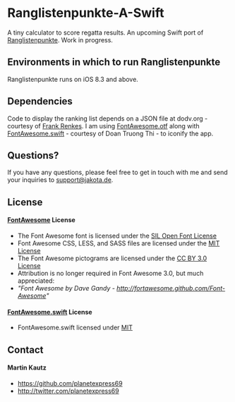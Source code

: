 # Ranglistenpunkte-A-Swift


A tiny calculator to score regatta results. An upcoming Swift port of [Ranglistenpunkte](https://github.com/planetexpress69/Opti-Ranglistenpunkte).
Work in progress.


## Environments in which to run Ranglistenpunkte

Ranglistenpunkte runs on iOS 8.3 and above.


## Dependencies

Code to display the ranking list depends on a JSON file at dodv.org - courtesy of [Frank Renkes](mailto:frank@renkes.de).
I am using [FontAwesome.otf](https://github.com/FortAwesome/Font-Awesome) along with [FontAwesome.swift](https://github.com/thii/FontAwesome.swift) - courtesy of Doan Truong Thi - to iconify the app.


## Questions?

If you have any questions, please feel free to get in touch with me and send your inquiries to support@jakota.de.


## License

#### [FontAwesome](https://github.com/FortAwesome/Font-Awesome) License

* The Font Awesome font is licensed under the [SIL Open Font License](http://scripts.sil.org/OFL)
* Font Awesome CSS, LESS, and SASS files are licensed under the [MIT License](http://opensource.org/licenses/mit-license.html)
* The Font Awesome pictograms are licensed under the [CC BY 3.0 License](http://creativecommons.org/licenses/by/3.0)
* Attribution is no longer required in Font Awesome 3.0, but much appreciated:
* *"Font Awesome by Dave Gandy - http://fortawesome.github.com/Font-Awesome"*

#### [FontAwesome.swift](https://github.com/thii/FontAwesome.swift) License

* FontAwesome.swift licensed under [MIT](http://thi.mit-license.org/)


## Contact

#### Martin Kautz 
* https://github.com/planetexpress69
* http://twitter.com/planetexpress69